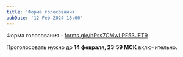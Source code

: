 ```yaml
---
title: 'Форма голосования'
pubDate: '12 Feb 2024 18:00'
---
```


Форма голосования - [forms.gle/hPss7CMwLPF53JET9](https://forms.gle/hPss7CMwLPF53JET9)

Проголосовать нужно до **14 февраля, 23:59 МСК** включительно.
